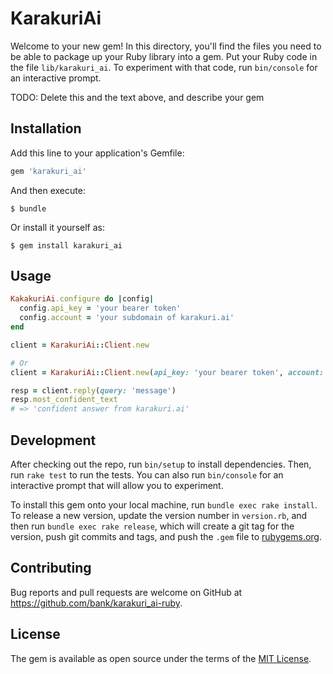 # KarakuriAi

Welcome to your new gem! In this directory, you'll find the files you need to be able to package up your Ruby library into a gem. Put your Ruby code in the file `lib/karakuri_ai`. To experiment with that code, run `bin/console` for an interactive prompt.

TODO: Delete this and the text above, and describe your gem

## Installation

Add this line to your application's Gemfile:

```ruby
gem 'karakuri_ai'
```

And then execute:

    $ bundle

Or install it yourself as:

    $ gem install karakuri_ai

## Usage

```ruby
KakakuriAi.configure do |config|
  config.api_key = 'your bearer token'
  config.account = 'your subdomain of karakuri.ai'
end

client = KarakuriAi::Client.new

# Or
client = KarakuriAi::Client.new(api_key: 'your bearer token', account: 'your subdomain of karakuri.ai')

resp = client.reply(query: 'message')
resp.most_confident_text
# => 'confident answer from karakuri.ai'
```

## Development

After checking out the repo, run `bin/setup` to install dependencies. Then, run `rake test` to run the tests. You can also run `bin/console` for an interactive prompt that will allow you to experiment.

To install this gem onto your local machine, run `bundle exec rake install`. To release a new version, update the version number in `version.rb`, and then run `bundle exec rake release`, which will create a git tag for the version, push git commits and tags, and push the `.gem` file to [rubygems.org](https://rubygems.org).

## Contributing

Bug reports and pull requests are welcome on GitHub at https://github.com/bank/karakuri_ai-ruby.

## License

The gem is available as open source under the terms of the [MIT License](https://opensource.org/licenses/MIT).
